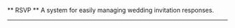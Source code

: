 ** RSVP **
A system for easily managing wedding invitation responses.

------------------------------------------------------------------------------------------